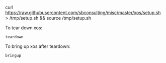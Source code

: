 curl https://raw.githubusercontent.com/sbconsulting/misc/master/xos/setup.sh > /tmp/setup.sh && source /tmp/setup.sh

To tear down xos:

    teardown

To bring up xos after teardown:

    bringup
